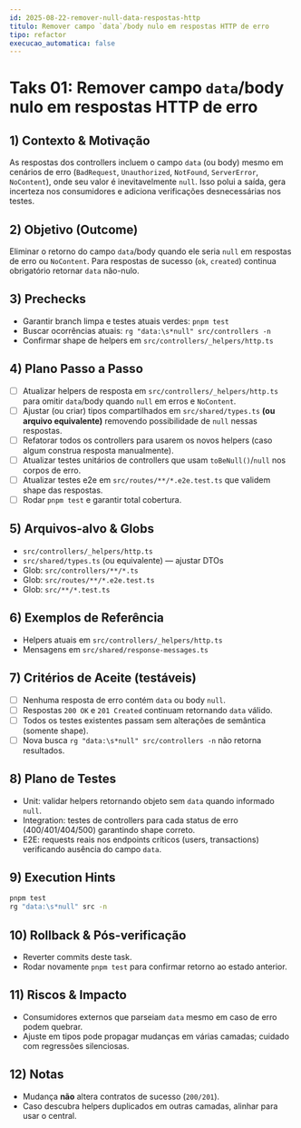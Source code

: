 ```yaml
---
id: 2025-08-22-remover-null-data-respostas-http
titulo: Remover campo `data`/body nulo em respostas HTTP de erro
tipo: refactor
execucao_automatica: false
---
```


# Taks 01: Remover campo `data`/body nulo em respostas HTTP de erro

## 1) Contexto & Motivação

As respostas dos controllers incluem o campo `data` (ou body) mesmo em cenários de erro (`BadRequest`, `Unauthorized`, `NotFound`, `ServerError`, `NoContent`), onde seu valor é inevitavelmente `null`. Isso polui a saída, gera incerteza nos consumidores e adiciona verificações desnecessárias nos testes.

## 2) Objetivo (Outcome)

Eliminar o retorno do campo `data`/body quando ele seria `null` em respostas de erro ou `NoContent`. Para respostas de sucesso (`ok`, `created`) continua obrigatório retornar `data` não-nulo.

## 3) Prechecks

- Garantir branch limpa e testes atuais verdes: `pnpm test`
- Buscar ocorrências atuais: `rg "data:\s*null" src/controllers -n`
- Confirmar shape de helpers em `src/controllers/_helpers/http.ts`

## 4) Plano Passo a Passo

- [ ] Atualizar helpers de resposta em `src/controllers/_helpers/http.ts` para omitir `data`/body quando `null` em erros e `NoContent`.
- [ ] Ajustar (ou criar) tipos compartilhados em `src/shared/types.ts` **(ou arquivo equivalente)** removendo possibilidade de `null` nessas respostas.
- [ ] Refatorar todos os controllers para usarem os novos helpers (caso algum construa resposta manualmente).
- [ ] Atualizar testes unitários de controllers que usam `toBeNull()`/`null` nos corpos de erro.
- [ ] Atualizar testes e2e em `src/routes/**/*.e2e.test.ts` que validem shape das respostas.
- [ ] Rodar `pnpm test` e garantir total cobertura.

## 5) Arquivos-alvo & Globs

- `src/controllers/_helpers/http.ts`
- `src/shared/types.ts` (ou equivalente) — ajustar DTOs
- Glob: `src/controllers/**/*.ts`
- Glob: `src/routes/**/*.e2e.test.ts`
- Glob: `src/**/*.test.ts`

## 6) Exemplos de Referência

- Helpers atuais em `src/controllers/_helpers/http.ts`
- Mensagens em `src/shared/response-messages.ts`

## 7) Critérios de Aceite (testáveis)

- [ ] Nenhuma resposta de erro contém `data` ou body `null`.
- [ ] Respostas `200 OK` e `201 Created` continuam retornando `data` válido.
- [ ] Todos os testes existentes passam sem alterações de semântica (somente shape).
- [ ] Nova busca `rg "data:\s*null" src/controllers -n` não retorna resultados.

## 8) Plano de Testes

- Unit: validar helpers retornando objeto sem `data` quando informado `null`.
- Integration: testes de controllers para cada status de erro (400/401/404/500) garantindo shape correto.
- E2E: requests reais nos endpoints críticos (users, transactions) verificando ausência do campo `data`.

## 9) Execution Hints

```bash
pnpm test
rg "data:\s*null" src -n
```

## 10) Rollback & Pós-verificação

- Reverter commits deste task.
- Rodar novamente `pnpm test` para confirmar retorno ao estado anterior.

## 11) Riscos & Impacto

- Consumidores externos que parseiam `data` mesmo em caso de erro podem quebrar.
- Ajuste em tipos pode propagar mudanças em várias camadas; cuidado com regressões silenciosas.

## 12) Notas

- Mudança **não** altera contratos de sucesso (`200/201`).
- Caso descubra helpers duplicados em outras camadas, alinhar para usar o central.
